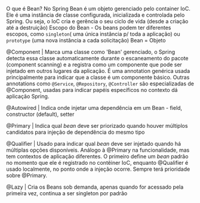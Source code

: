 O que é Bean? No Spring Bean é um objeto gerenciado pelo container IoC. Ele é uma instância de classe configurada,
inicializada e controlada pelo Spring. Ou seja, o IoC cria e gerência o seu ciclo de vida (desde a criação até a destruição)
Escopo do Bean - Os beans podem ter diferentes escopos, como `singleton`( uma única instância p/ toda a aplicação) ou
`prototype` (uma nova instância a cada solicitação)
Bean = Objeto


@Component | Marca uma classe como 'Bean' gerenciado, o Spring detecta essa classe automaticamente durante o 
escaneamento do pacote (component scanning) e a registra como um componente que pode ser injetado em outros lugares
da aplicação. É uma annotation genérica usada principalmente para indicar que a classe é um componente básico.
Outras annotations como `@Service`, `@Repository`, `@Controller` são especializadas de @Component, usadas para indicar
papéis específicos no contexto dá aplicação Spring.

@Autowired | Indica onde injetar uma dependência em um Bean - field, constructor (default), setter

@Primary | Indica qual _bean_ deve ser priorizado quando houver múltiplos candidatos para injeção de dependência
do mesmo tipo

@Qualifier | Usado para indicar qual _bean_ deve ser injetado quando há múltiplas opções disponíveis. Análogo à @Primary
na funcionalidade, mas tem contextos de aplicação diferentes. O primeiro define um _bean_ padrão no momento que ele é
registrado no contêiner IoC, enquanto @Qualifier é usado localmente, no ponto onde a injeção ocorre. Sempre terá prioridade
sobre @Primary.

@Lazy | Cria os Beans sob demanda, apenas quando for acessado pela primeira vez, continua a ser singleton por padrão


